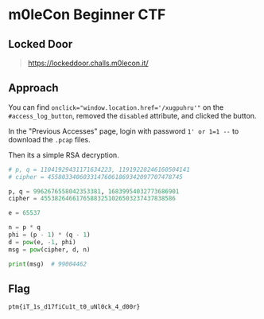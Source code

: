 # m0leCon Beginner CTF

## Locked Door

> https://lockeddoor.challs.m0lecon.it/

## Approach

You can find `onclick="window.location.href='/xugpuhru'"` on the `#access_log_button`, removed the `disabled` attribute, and clicked the button.

In the "Previous Accesses" page, login with password `1' or 1=1 --` to download the `.pcap` files.

Then its a simple RSA decryption.

```python
# p, q = 11041929431171634223, 11919228246160504141
# cipher = 45580334060331476061869342097707478745

p, q = 9962676558042353381, 16839954032773686901
cipher = 45538264661765883251026503237437838586

e = 65537

n = p * q
phi = (p - 1) * (q - 1)
d = pow(e, -1, phi)
msg = pow(cipher, d, n)

print(msg)  # 99004462
```

## Flag

```
ptm{iT_1s_d17fiCu1t_t0_uNl0ck_4_d00r}
```
